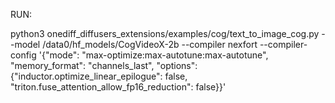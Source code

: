 RUN:

python3 onediff_diffusers_extensions/examples/cog/text_to_image_cog.py --model /data0/hf_models/CogVideoX-2b --compiler nexfort --compiler-config '{"mode": "max-optimize:max-autotune:max-autotune", "memory_format": "channels_last", "options": {"inductor.optimize_linear_epilogue": false, "triton.fuse_attention_allow_fp16_reduction": false}}'
